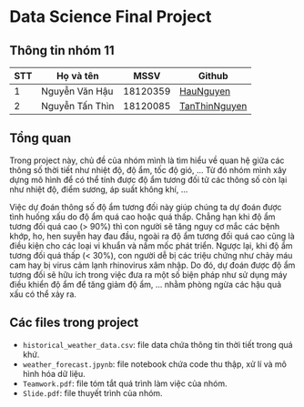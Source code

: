 # Data Science Final Project

## Thông tin nhóm 11

|STT|Họ và tên|MSSV|Github|
|---|---|---|---|
|1|Nguyễn Văn Hậu|18120359|[HauNguyen](https://github.com/littlefolkcs)|
|2|Nguyễn Tấn Thìn|18120085|[TanThinNguyen](https://github.com/TanThinNguyen)|

## Tổng quan

Trong project này, chủ đề của nhóm mình là tìm hiểu về quan hệ giữa các thông số thời tiết như nhiệt độ, độ ẩm, tốc độ gió, ... Từ đó nhóm mình xây dựng mô hình để có thể tính được độ ẩm tương đối tử các thông số còn lại như nhiệt độ, điểm sương, áp suất không khí, ...  

Việc dự đoán thông số độ ẩm tương đối này giúp chúng ta dự đoán được tình huống xấu do độ ẩm quá cao hoặc quá thấp. Chẳng hạn khi độ ẩm tương đối quá cao (> 90%) thì con người sẽ tăng nguy cơ mắc các bệnh khớp, ho, hen suyễn hay đau đầu, ngoài ra độ ẩm tương đối quá cao cũng là điều kiện cho các loại vi khuẩn và nấm mốc phát triển. Ngược lại, khi độ ẩm tương đối quá thấp (< 30%), con người dễ bị các triệu chứng như chảy máu cam hay bị virus cảm lạnh rhinovirus xâm nhập. Do đó, dự đoán được độ ẩm tương đối sẽ hữu ích trong việc đưa ra một số biện pháp như sử dụng máy điều khiển độ ẩm để tăng giảm độ ẩm, ... nhằm phòng ngừa các hậu quả xấu có thể xảy ra.

## Các files trong project

- `historical_weather_data.csv`: file data chứa thông tin thời tiết trong quá khứ.
- `weather_forecast.jpynb`: file notebook chứa code thu thập, xử lí và mô hình hóa dữ liệu.
- `Teamwork.pdf`: file tóm tắt quá trình làm việc của nhóm.
- `Slide.pdf`: file thuyết trình của nhóm.
